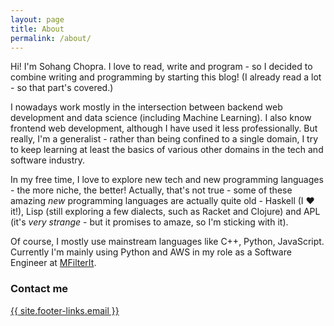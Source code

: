 ```yaml
---
layout: page
title: About
permalink: /about/
---
```


Hi! I'm Sohang Chopra. I love to read, write and program - so I decided to combine writing
and programming by starting this blog! (I already read a lot - so that part's covered.)

I nowadays work mostly in the intersection between backend web development and data science (including Machine Learning). I also know frontend web development, although I have used it less professionally. But really, I'm a generalist - rather than being confined to a single domain, I try to keep learning at least the basics of various other domains in the tech and software industry.

In my free time, I love to explore new tech and new programming languages - the more niche, the better!
Actually, that's not true - some of these amazing *new* programming languages are actually
quite old - Haskell (I ❤️ it!), Lisp (still exploring a few dialects, such as Racket and
Clojure) and APL (it's *very strange* - but it promises to amaze, so I'm sticking with it).

Of course, I mostly use mainstream languages like C++, Python, JavaScript.
Currently I'm mainly using Python and AWS in my role as a Software Engineer at [MFilterIt](https://www.mfilterit.com/).

### Contact me

<a href="mailto:{{ site.footer-links.email }}" target="_blank">
  {{ site.footer-links.email }}
</a>

<script>
  // Highlight "About" tab to show current location
  document.querySelector('header-tab.about').classList.add('selected');
</script>
